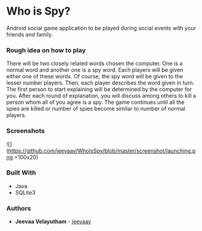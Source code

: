 # Who is Spy?

Android social game application to be played during social events with your friends and family.


### Rough idea on how to play

There will be two closely related words chosen the computer. One is a normal word and another one is a spy word.
Each players will be given either one of these words. Of course, the spy word will be given to the lesser number 
players. Then, each player describes the word given in turn. The first person to start explaining will be determined
by the computer for you. After each round of explanation, you will discuss among others to kill a person whom all 
of you agree is a spy. The game continues until all the spies are killed or number of spies become similar to number 
of normal players.

### Screenshots

![](https://github.com/jeevaav/WhoIsSpy/blob/master/screenshot/launching.png =100x20)


### Built With

* Java
* SQLite3

### Authors

* **Jeevaa Velayutham** - [jeevaav](https://github.com/jeevaav)
